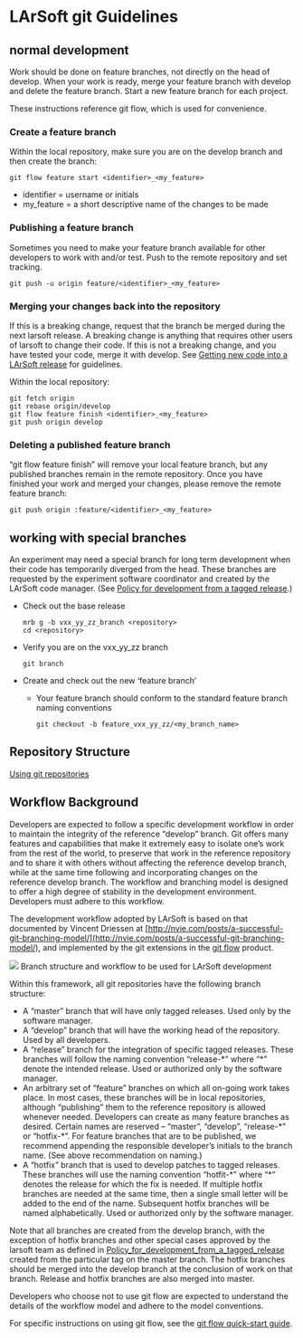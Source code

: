 LArSoft git Guidelines
==================================================

normal development
------------------------------------------

Work should be done on feature branches, not directly on the head of develop.
When your work is ready, merge your feature branch with develop and delete the feature branch.
Start a new feature branch for each project.

These instructions reference git flow, which is used for convenience.

### Create a feature branch

Within the local repository, make sure you are on the develop branch and then create the branch:

    git flow feature start <identifier>_<my_feature>

-   identifier = username or initials
-   my_feature = a short descriptive name of the changes to be made

### Publishing a feature branch

Sometimes you need to make your feature branch available for other developers to work with and/or test.
Push to the remote repository and set tracking.

    git push -u origin feature/<identifier>_<my_feature>

### Merging your changes back into the repository

If this is a breaking change, request that the branch be merged during the next larsoft release.
A breaking change is anything that requires other users of larsoft to change their code.
If this is not a breaking change, and you have tested your code, merge it with develop.
See [Getting new code into a LArSoft release](Getting_new_code_into_a_LArSoft_release) for guidelines.

Within the local repository:

    git fetch origin
    git rebase origin/develop
    git flow feature finish <identifier>_<my_feature>
    git push origin develop

### Deleting a published feature branch

“git flow feature finish” will remove your local feature branch, but any published branches remain in the remote repository.
Once you have finished your work and merged your changes, please remove the remote feature branch:

    git push origin :feature/<identifier>_<my_feature>

working with special branches
----------------------------------------------------------------

An experiment may need a special branch for long term development when their code has temporarily diverged from the head. These branches are requested by the experiment software coordinator and created by the LArSoft code manager.
(See [Policy for development from a tagged release](Policy_for_development_from_a_tagged_release).)

-   Check out the base release

        mrb g -b vxx_yy_zz_branch <repository>
        cd <repository>

-   Verify you are on the vxx_yy_zz branch

        git branch

-   Create and check out the new ‘feature branch’
    -   Your feature branch should conform to the standard feature branch naming conventions

            git checkout -b feature_vxx_yy_zz/<my_branch_name>

Repository Structure
----------------------------------------------

[Using git repositories](Using_git_repositories)

Workflow Background
--------------------------------------------

Developers are expected to follow a specific development workflow in order to maintain the integrity of the reference “develop” branch. Git offers many features and capabilities that make it extremely easy to isolate one’s work from the rest of the world, to preserve that work in the reference repository and to share it with others without affecting the reference develop branch, while at the same time following and incorporating changes on the reference develop branch. The workflow and branching model is designed to offer a high degree of stability in the development environment. Developers must adhere to this workflow.

The development workflow adopted by LArSoft is based on that documented by Vincent Driessen at [http://nvie.com/posts/a-successful-git-branching-model/](http://nvie.com/posts/a-successful-git-branching-model/), and implemented by the git extensions in the [git flow](http://github.com/nvie/gitflow) product.

![](/redmine/attachments/download/33550/Git-branching-model.png)
Branch structure and workflow to be used for LArSoft development

Within this framework, all git repositories have the following branch structure:

-   A “master” branch that will have only tagged releases. Used only by the software manager.
-   A “develop” branch that will have the working head of the repository. Used by all developers.
-   A “release” branch for the integration of specific tagged releases. These branches will follow the naming convention “release-\*” where “\*” denote the intended release. Used or authorized only by the software manager.
-   An arbitrary set of “feature” branches on which all on-going work takes place. In most cases, these branches will be in local repositories, although “publishing” them to the reference repository is allowed whenever needed. Developers can create as many feature branches as desired. Certain names are reserved – “master”, “develop”, “release-\*” or “hotfix-\*”. For feature branches that are to be published, we recommend appending the responsible developer’s initials to the branch name. (See above recommendation on naming.)
-   A “hotfix” branch that is used to develop patches to tagged releases. These branches will use the naming convention “hotfit-\*” where “\*” denotes the release for which the fix is needed. If multiple hotfix branches are needed at the same time, then a single small letter will be added to the end of the name. Subsequent hotfix branches will be named alphabetically. Used or authorized only by the software manager.

Note that all branches are created from the develop branch, with the exception of hotfix branches and other special cases approved by the larsoft team as defined in [Policy_for_development_from_a_tagged_release](Policy_for_development_from_a_tagged_release) created from the particular tag on the master branch. The hotfix branches should be merged into the develop branch at the conclusion of work on that branch. Release and hotfix branches are also merged into master.

Developers who choose not to use git flow are expected to understand the details of the workflow model and adhere to the model conventions.

For specific instructions on using git flow, see the [git flow quick-start guide](https://cdcvs.fnal.gov/redmine/projects/cet-is-public/wiki/Git_flow_quick_start).
